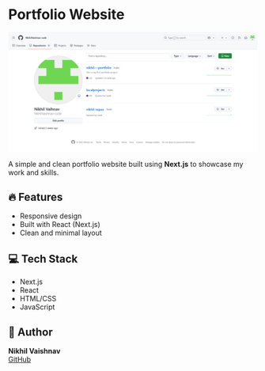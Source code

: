# Portfolio Website
![Portfolio Preview](./preview.png)


A simple and clean portfolio website built using **Next.js** to showcase my work and skills.

## 🔥 Features

- Responsive design
- Built with React (Next.js)
- Clean and minimal layout

## 💻 Tech Stack

- Next.js
- React
- HTML/CSS
- JavaScript

## 👤 Author

**Nikhil Vaishnav**  
[GitHub](https://github.com/NikhilVaishnav-code)

